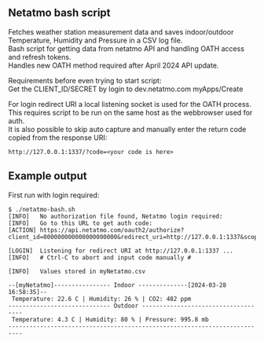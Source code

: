 ## Netatmo bash script  
Fetches weather station measurement data and saves indoor/outdoor Temperature, Humidity and Pressure in a CSV log file.  
Bash script for getting data from netatmo API and handling OATH access and refresh tokens.  
Handles new OATH method required after April 2024 API update.

Requirements before even trying to start script:  
Get the CLIENT_ID/SECRET by login to dev.netatmo.com myApps/Create   

For login redirect URI a local listening socket is used for the OATH process.  
This requires script to be run on the same host as the webbrowser used for auth.  
It is also possible to skip auto capture and manually enter the return code copied from the response URI:  
``` 
http://127.0.0.1:1337/?code=<your code is here>  
```
## Example output
First run with login required:
```
$ ./netatmo-bash.sh 
[INFO]   No authorization file found, Netatmo login required:
[INFO]   Go to this URL to get auth code:
[ACTION] https://api.netatmo.com/oauth2/authorize?client_id=000000000000000000000&redirect_uri=http://127.0.0.1:1337&scope=read_station

[LOGIN]  Listening for redirect URI at http://127.0.0.1:1337 ...
[INFO]   # Ctrl-C to abort and input code manually #

[INFO]   Values stored in myNetatmo.csv

--[myNetatmo]---------------- Indoor --------------[2024-03-28 16:58:35]--
 Temperature: 22.6 C | Humidity: 26 % | CO2: 482 ppm
----------------------------- Outdoor ------------------------------------
 Temperature: 4.3 C | Humidity: 80 % | Pressure: 995.8 mb
--------------------------------------------------------------------------
``` 
